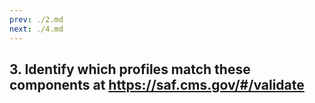 ```yaml
---
prev: ./2.md
next: ./4.md
---
```


## 3. Identify which profiles match these components at https://saf.cms.gov/#/validate